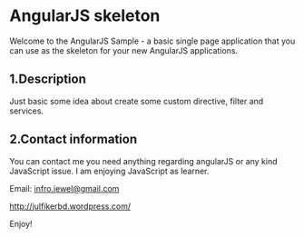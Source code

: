 AngularJS skeleton
========================

Welcome to the AngularJS Sample - a basic single page
application that you can use as the skeleton for your new AngularJS applications.


1.Description
--------------
Just basic some idea about create some custom directive, filter and services.


2.Contact information
---------------------
You can contact me you need anything regarding angularJS or any kind JavaScript issue. I am enjoying JavaScript as learner.

Email: infro.jewel@gmail.com

http://julfikerbd.wordpress.com/


Enjoy!


